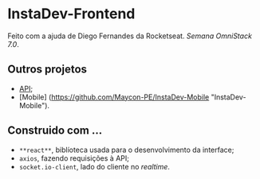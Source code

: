 # InstaDev-Frontend
Feito com a ajuda de Diego Fernandes da Rocketseat. *Semana OmniStack 7.0*.

## Outros projetos
- [API](https://github.com/Maycon-PE/InstaDev-Backend "InstaDev-Backend");
- [Mobile] (https://github.com/Maycon-PE/InstaDev-Mobile "InstaDev-Mobile").

## Construido com ...
- `**react**`, biblíoteca usada para o desenvolvimento da interface;
- `axios`, fazendo requisições à API;
- `socket.io-client`, lado do cliente no *realtime*.
